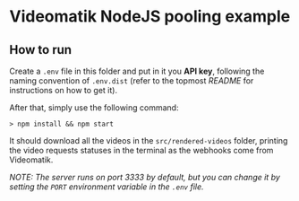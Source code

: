 # Videomatik NodeJS pooling example

## How to run

Create a `.env` file in this folder and put in it you **API key**, following the naming convention of `.env.dist` (refer to the topmost *README* for instructions on how to get it).

After that, simply use the following command:

```console
> npm install && npm start
```

It should download all the videos in the `src/rendered-videos` folder, printing the video requests statuses in the terminal as the webhooks come from Videomatik.

*NOTE: The server runs on port 3333 by default, but you can change it by setting the `PORT` environment variable in the `.env` file.*